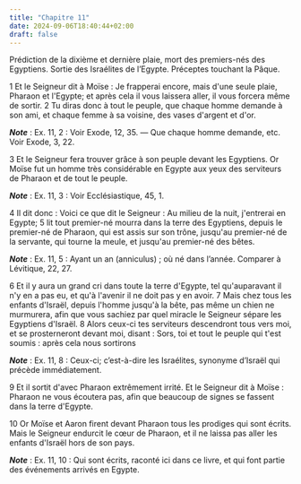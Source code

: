 ```yaml
---
title: "Chapitre 11"
date: 2024-09-06T18:40:44+02:00
draft: false
---
```



Prédiction de la dixième et dernière plaie, mort des premiers-nés des Egyptiens.
Sortie des Israélites de l’Egypte.
Préceptes touchant la Pâque.


1 Et le Seigneur dit à Moïse : Je frapperai encore, mais d'une seule plaie, Pharaon et l'Egypte; et après cela il vous laissera aller, il vous forcera même de sortir. 2 Tu diras donc à tout le peuple, que chaque homme demande à son ami, et chaque femme à sa voisine, des vases d'argent et d'or.

***Note*** :  Ex. 11, 2 : Voir Exode, 12, 35. ― Que chaque homme demande, etc. Voir Exode, 3, 22.


3 Et le Seigneur fera trouver grâce à son peuple devant les Egyptiens. Or Moïse fut un homme très considérable en Egypte aux yeux des serviteurs de Pharaon et de tout le peuple.

***Note*** :  Ex. 11, 3 : Voir Ecclésiastique, 45, 1.


4 Il dit donc : Voici ce que dit le Seigneur : Au milieu de la nuit, j'entrerai en Egypte; 5 lit tout premier-né mourra dans la terre des Egyptiens, depuis le premier-né de Pharaon, qui est assis sur son trône, jusqu'au premier-né de la servante, qui tourne la meule, et jusqu'au premier-né des bêtes.

***Note*** :  Ex. 11, 5 : Ayant un an (anniculus) ; où né dans l’année. Comparer à Lévitique, 22, 27.

6 Et il y aura un grand cri dans toute la terre d'Egypte, tel qu'auparavant il n'y en a pas eu, et qu'à l'avenir il ne doit pas y en avoir. 7 Mais chez tous les enfants d'Israël, depuis l'homme jusqu'à la bête, pas même un chien ne murmurera, afin que vous sachiez par quel miracle le Seigneur sépare les Egyptiens d'Israël. 8 Alors ceux-ci tes serviteurs descendront tous vers moi, et se prosterneront devant moi, disant : Sors, toi et tout le peuple qui t'est soumis : après cela nous sortirons

***Note*** :  Ex. 11, 8 : Ceux-ci; c’est-à-dire les Israélites, synonyme d’Israël qui précède immédiatement.


9 Et il sortit d'avec Pharaon extrêmement irrité. Et le Seigneur dit à Moïse : Pharaon ne vous écoutera pas, afin que beaucoup de signes se fassent dans la terre d'Egypte.


10 Or Moïse et Aaron firent devant Pharaon tous les prodiges qui sont écrits. Mais le Seigneur endurcit le cœur de Pharaon, et il ne laissa pas aller les enfants d'Israël hors de son pays.

***Note*** :  Ex. 11, 10 : Qui sont écrits, raconté ici dans ce livre, et qui font partie des événements arrivés en Egypte.

